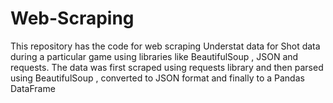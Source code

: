 # Web-Scraping

This repository has the code for web scraping Understat data for Shot data during a particular game using libraries like BeautifulSoup , JSON and requests.
The data was first scraped using requests library and then parsed using BeautifulSoup , converted to JSON format and finally to a Pandas DataFrame
